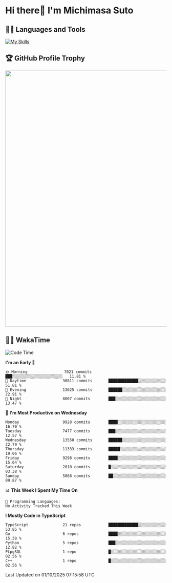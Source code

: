 # Hi there👋 I'm Michimasa Suto

## 🧑‍💻 Languages and Tools
[![My Skills](https://skillicons.dev/icons?i=ts,nextjs,react,go,python,aws,terraform)](https://skillicons.dev)

<!--
**Suto-Michimasa/Suto-Michimasa** is a ✨ _special_ ✨ repository because its `README.md` (this file) appears on your GitHub profile.

Here are some ideas to get you started:

- 🔭 I’m currently working on ...
- 🌱 I’m currently learning ...
- 👯 I’m looking to collaborate on ...
- 🤔 I’m looking for help with ...
- 💬 Ask me about ...
- 📫 How to reach me: ...
- 😄 Pronouns: ...
- ⚡ Fun fact: ...
-->

<!--
## 💎 Github Stats

<div>
  <img height="170" align="left" src="https://github-readme-stats-psi-three-31.vercel.app/api?username=Suto-michimasa&count_private=true&show_icons=true&theme=dark" />
  <img height="170" src="https://github-readme-stats-psi-three-31.vercel.app/api/top-langs/?username=Suto-michimasa&langs_count=8&layout=compact&theme=dark" />
</div>
-->

## 🏆 GitHub Profile Trophy

<img width="800" src="https://github-profile-trophy.vercel.app/?username=Suto-michimasa&theme=onedark&no-frame=true"/>


## 🧑‍💻 WakaTime
<!--START_SECTION:waka-->
![Code Time](http://img.shields.io/badge/Code%20Time-1%2C341%20hrs%208%20mins-blue)

**I'm an Early 🐤** 

```text
🌞 Morning                7021 commits        ███░░░░░░░░░░░░░░░░░░░░░░   11.81 % 
🌆 Daytime                30811 commits       █████████████░░░░░░░░░░░░   51.81 % 
🌃 Evening                13625 commits       ██████░░░░░░░░░░░░░░░░░░░   22.91 % 
🌙 Night                  8007 commits        ███░░░░░░░░░░░░░░░░░░░░░░   13.47 % 
```
📅 **I'm Most Productive on Wednesday** 

```text
Monday                   9928 commits        ████░░░░░░░░░░░░░░░░░░░░░   16.70 % 
Tuesday                  7477 commits        ███░░░░░░░░░░░░░░░░░░░░░░   12.57 % 
Wednesday                13550 commits       ██████░░░░░░░░░░░░░░░░░░░   22.79 % 
Thursday                 11333 commits       █████░░░░░░░░░░░░░░░░░░░░   19.06 % 
Friday                   9298 commits        ████░░░░░░░░░░░░░░░░░░░░░   15.64 % 
Saturday                 2010 commits        █░░░░░░░░░░░░░░░░░░░░░░░░   03.38 % 
Sunday                   5868 commits        ██░░░░░░░░░░░░░░░░░░░░░░░   09.87 % 
```


📊 **This Week I Spent My Time On** 

```text
💬 Programming Languages: 
No Activity Tracked This Week
```

**I Mostly Code in TypeScript** 

```text
TypeScript               21 repos            █████████████░░░░░░░░░░░░   53.85 % 
Go                       6 repos             ████░░░░░░░░░░░░░░░░░░░░░   15.38 % 
Python                   5 repos             ███░░░░░░░░░░░░░░░░░░░░░░   12.82 % 
PLpgSQL                  1 repo              █░░░░░░░░░░░░░░░░░░░░░░░░   02.56 % 
C++                      1 repo              █░░░░░░░░░░░░░░░░░░░░░░░░   02.56 % 
```




 Last Updated on 01/10/2025 07:15:58 UTC
<!--END_SECTION:waka-->

